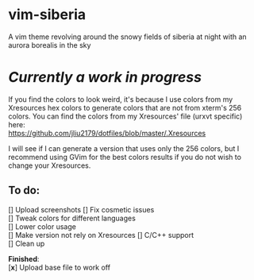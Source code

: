 # vim-siberia
A vim theme revolving around the snowy fields of siberia at night with an aurora borealis in the sky 

# ***Currently a work in progress***  
  
If you find the colors to look weird, it's because I use colors from my Xresources hex colors to generate colors that are not from xterm's 256 colors. You can find the colors from my Xresources' file (urxvt specific) here:  
https://github.com/jliu2179/dotfiles/blob/master/.Xresources  

I will see if I can generate a version that uses only the 256 colors, but I recommend using GVim for the best colors results if you do not wish to change your Xresources.  
  
## **To do**:
[] Upload screenshots
[] Fix cosmetic issues  
[] Tweak colors for different languages  
[] Lower color usage  
[] Make version not rely on Xresources
[] C/C++ support  
[] Clean up  
  
**Finished**:  
[**x**] Upload base file to work off
